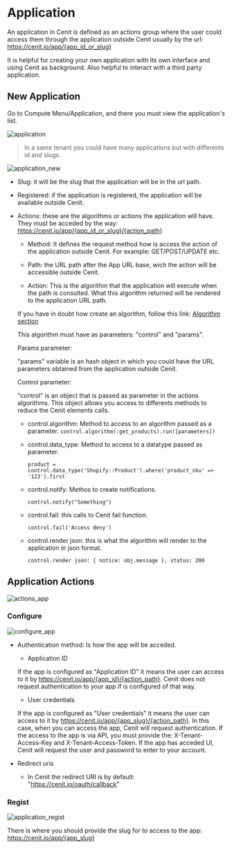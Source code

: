 # Application

An application in Cenit is defined as an actions group where the user could access them through the application outside Cenit usually by the url: https://cenit.io/app/{app_id_or_slug}

It is helpful for creating your own application with its own interface and using Cenit as background. Also helpful to interact with a third party application.

## New Application

Go to Compute Menu/Application, and there you must view the application's list.

![application](https://user-images.githubusercontent.com/30662690/63795201-6fbeb500-c8d1-11e9-992d-734d7c550f13.png)

> In a same tenant you could have many applications but with differents id and slugs.

![application_new](https://user-images.githubusercontent.com/30662690/63795788-b1039480-c8d2-11e9-9170-ebd01563c8c0.png)

- Slug: it will be the slug that the application will be in the url path.

- Registered: if the application is registered, the application will be available outside Cenit.

- Actions: these are the algorithms or actions the application will have. They must be acceded by the way: https://cenit.io/app/{app_id_or_slug}/{action_path}

    -  Method: It defines the request method how is access the action of the application outside Cenit. For example: GET/POST/UPDATE etc.

    - Path: the URL path after the App URL base, wich the action will be accessible outside Cenit.

    - Action: This is the algorithm that the application will execute when the path is consulted. What this algorithm returned will be rendered to the application URL path. 

    If you have in doubt how create an algorithm, follow this link: [Algorithm section](algorithms.md)

    This algorithm must have as parameters: "control" and "params".

    Params parameter:

    "params" variable is an hash object in which you could have the URL parameters obtained from the application outside Cenit.

    Control parameter: 

    "control" is an object that is passed as parameter in the actions algorithms. This object allows you access to differents methods to reduce the Cenit elements calls.

    - control.algorithm: Method to access to an algorithm passed as a parameter.
        `control.algorithm(:get_products).run([parameters])`

    - control.data_type: Method to access to a datatype passed as parameter.

        `product = control.data_type('Shopify::Product').where('product_sku' => '123').first`

    - control.notify: Methos to create notifications.

        `control.notify("Something")`

    - control.fail: this calls to Cenit fail function.

        `control.fail('Access deny') `

    - control.render json: this is what the algorithm will render to the application in json format.

        `control.render json: { notice: obj.message }, status: 200`

## Application Actions

![actions_app](https://user-images.githubusercontent.com/30662690/63799447-22931100-c8da-11e9-9162-7901135d9c91.png)


### Configure

![configure_app](https://user-images.githubusercontent.com/30662690/63802759-4d349800-c8e1-11e9-98c3-8ae847c16297.png)

- Authentication method: Is how the app will be acceded.

    - Application ID

    If the app is configured as "Application ID" it means the user can access to it by https://cenit.io/app/{app_id}/{action_path}. Cenit does not request authentication to your app if is configured of that way.

    - User credentials

    If the app is configured as "User credentials" it means the user can access to it by https://cenit.io/app/{app_slug}/{action_path}. In this case, when you can access the app, Cenit will request authentication. If the access to the app is via API, you must provide the: X-Tenant-Access-Key and X-Tenant-Access-Token. If the app has acceded UI, Cenit will request the user and password to enter to your account.

- Redirect uris
    - In Cenit the redirect URI is by default: "https://cenit.io/oauth/callback"

### Regist

![application_regist](https://user-images.githubusercontent.com/30662690/63804600-8c64e800-c8e5-11e9-8f59-4e97fd2e989d.png)

There is where you should provide the slug for to access to the app: https://cenit.io/app/{app_slug}



